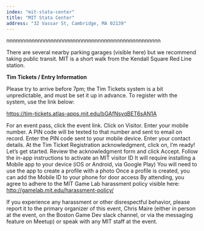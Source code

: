 ```yaml
---
index: "mit-stata-center"
title: "MIT Stata Center"
address: "32 Vassar St, Cambridge, MA 02139"
---
```


nnnnnnnnnnnnnnnnnnnnnnnnnnnnnnnnnnnnnnnnnnnnnnnnn

There are several nearby parking garages (visible here) but we recommend taking public transit. MIT is a short walk from the Kendall Square Red Line station.

**Tim Tickets / Entry Information**

Please try to arrive before 7pm; the Tim Tickets system is a bit unpredictable, and must be set it up in advance. To register with the system, use the link below:

https://tim-tickets.atlas-apps.mit.edu/bGAfNsyqBET6sAN1A

For an event pass, click the event link.
Click on Visitor.
Enter your mobile number.
A PIN code will be texted to that number and sent to email on record.
Enter the PIN code sent to your mobile device.
Enter your contact details.
At the Tim Ticket Registration acknowledgment, click on, I’m ready! Let’s get started.
Review the acknowledgment form and click Accept.
Follow the in-app instructions to activate an MIT visitor ID
It will require installing a Mobile app to your device (iOS or Android, via Google Play)
You will need to use the app to create a profile with a photo
Once a profile is created, you can add the Mobile ID to your phone for door access
By attending, you agree to adhere to the MIT Game Lab harassment policy visible here:
http://gamelab.mit.edu/harassment-policy/

If you experience any harassment or other disrespectful behavior, please report it to the primary organizer of this event, Chris Maire (either in person at the event, on the Boston Game Dev slack channel, or via the messaging feature on Meetup) or speak with any MIT staff at the event.